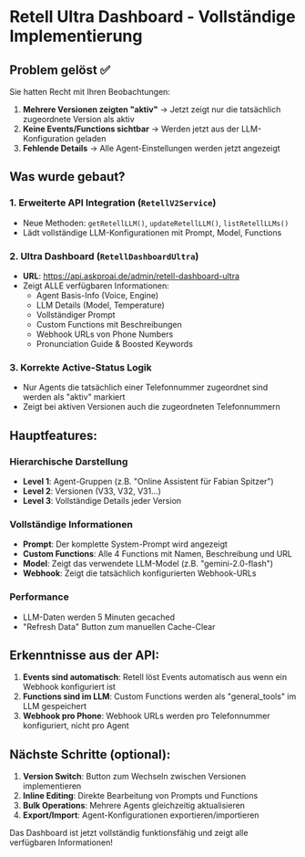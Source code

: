 # Retell Ultra Dashboard - Vollständige Implementierung

## Problem gelöst ✅

Sie hatten Recht mit Ihren Beobachtungen:
1. **Mehrere Versionen zeigten "aktiv"** → Jetzt zeigt nur die tatsächlich zugeordnete Version als aktiv
2. **Keine Events/Functions sichtbar** → Werden jetzt aus der LLM-Konfiguration geladen
3. **Fehlende Details** → Alle Agent-Einstellungen werden jetzt angezeigt

## Was wurde gebaut?

### 1. **Erweiterte API Integration** (`RetellV2Service`)
- Neue Methoden: `getRetellLLM()`, `updateRetellLLM()`, `listRetellLLMs()`
- Lädt vollständige LLM-Konfigurationen mit Prompt, Model, Functions

### 2. **Ultra Dashboard** (`RetellDashboardUltra`)
- **URL**: https://api.askproai.de/admin/retell-dashboard-ultra
- Zeigt ALLE verfügbaren Informationen:
  - Agent Basis-Info (Voice, Engine)
  - LLM Details (Model, Temperature)
  - Vollständiger Prompt
  - Custom Functions mit Beschreibungen
  - Webhook URLs von Phone Numbers
  - Pronunciation Guide & Boosted Keywords

### 3. **Korrekte Active-Status Logik**
- Nur Agents die tatsächlich einer Telefonnummer zugeordnet sind werden als "aktiv" markiert
- Zeigt bei aktiven Versionen auch die zugeordneten Telefonnummern

## Hauptfeatures:

### Hierarchische Darstellung
- **Level 1**: Agent-Gruppen (z.B. "Online Assistent für Fabian Spitzer")
- **Level 2**: Versionen (V33, V32, V31...)
- **Level 3**: Vollständige Details jeder Version

### Vollständige Informationen
- **Prompt**: Der komplette System-Prompt wird angezeigt
- **Custom Functions**: Alle 4 Functions mit Namen, Beschreibung und URL
- **Model**: Zeigt das verwendete LLM-Model (z.B. "gemini-2.0-flash")
- **Webhook**: Zeigt die tatsächlich konfigurierten Webhook-URLs

### Performance
- LLM-Daten werden 5 Minuten gecached
- "Refresh Data" Button zum manuellen Cache-Clear

## Erkenntnisse aus der API:

1. **Events sind automatisch**: Retell löst Events automatisch aus wenn ein Webhook konfiguriert ist
2. **Functions sind im LLM**: Custom Functions werden als "general_tools" im LLM gespeichert
3. **Webhook pro Phone**: Webhook URLs werden pro Telefonnummer konfiguriert, nicht pro Agent

## Nächste Schritte (optional):

1. **Version Switch**: Button zum Wechseln zwischen Versionen implementieren
2. **Inline Editing**: Direkte Bearbeitung von Prompts und Functions
3. **Bulk Operations**: Mehrere Agents gleichzeitig aktualisieren
4. **Export/Import**: Agent-Konfigurationen exportieren/importieren

Das Dashboard ist jetzt vollständig funktionsfähig und zeigt alle verfügbaren Informationen!
